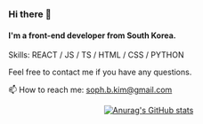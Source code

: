 ### Hi there 👋
#### I'm a front-end developer from South Korea.

<p>Skills: REACT / JS / TS / HTML / CSS / PYTHON<p>
<p>Feel free to contact me if you have any questions.<p>

📫 How to reach me: soph.b.kim@gmail.com

  <div align=center>
 
   [![Anurag's GitHub stats](https://github-readme-stats.vercel.app/api?username=sophkim)](https://github.com/anuraghazra/github-readme-stats)
 
  
</div>

 

